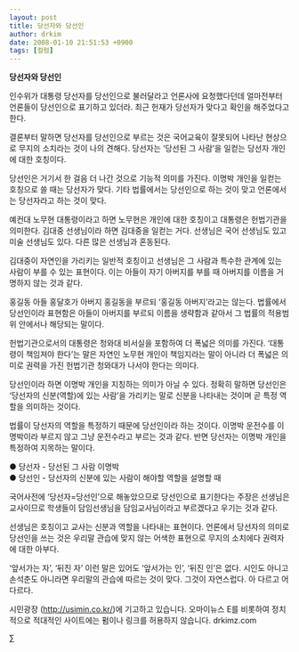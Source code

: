 ```yaml
---
layout: post
title: 당선자와 당선인
author: drkim
date: 2008-01-10 21:51:53 +0900
tags: [컬럼]
---
```

**당선자와 당선인**

인수위가 대통령 당선자를 당선인으로 불러달라고 언론사에 요청했다던데 얼마전부터 언론들이 당선인으로 표기하고 있더라. 최근 헌재가 당선자가 맞다고 확인을 해주었다고 한다. 

결론부터 말하면 당선자를 당선인으로 부르는 것은 국어교육이 잘못되어 나타난 현상으로 무지의 소치라는 것이 나의 견해다. 당선자는 ‘당선된 그 사람’을 일컫는 당선자 개인에 대한 호칭이다. 

당선인은 거기서 한 걸음 더 나간 것으로 기능적 의미를 가진다. 이명박 개인을 일컫는 호칭으로 쓸 때는 당선자가 맞다. 기타 법률에서는 당선인으로 하는 것이 맞고 언론에서는 당선자라고 하는 것이 맞다.

예컨대 노무현 대통령이라고 하면 노무현은 개인에 대한 호칭이고 대통령은 헌법기관을 의미한다. 김대중 선생님이라 하면 김대중을 일컫는 거다. 선생님은 국어 선생님도 있고 미술 선생님도 있다. 다른 많은 선생님과 혼동된다. 

김대중이 자연인을 가리키는 일반적 호칭이고 선생님은 그 사람과 특수한 관계에 있는 사람이 부를 수 있는 표현이다. 이는 아들이 자기 아버지를 부를 때 아버지를 이름을 거명하지 않는 것과 같다. 

홍길동 아들 홍달호가 아버지 홍길동을 부르되 ‘홍길동 아버지’라고는 않는다. 법률에서 당선인이라 표현함은 아들이 아버지를 부르되 이름을 생략함과 같아서 그 법률의 적용범위 안에서나 해당되는 말이다.

헌법기관으로서의 대통령은 청와대 비서실을 포함하여 더 폭넓은 의미를 가진다. ‘대통령이 책임져야 한다’는 말은 자연인 노무현 개인이 책임지라는 말이 아니라 더 폭넓은 의미로 권력을 가진 헌법기관 청와대가 나서야 한다는 의미다. 

당선인이라 하면 이명박 개인을 지칭하는 의미가 아닐 수 있다. 정확히 말하면 당선인은 ‘당선자의 신분(역할)에 있는 사람’을 가리키는 말로 신분을 나타내는 것이며 곧 특정 역할을 의미하는 것이다. 

법률이 당선자의 역할을 특정하기 때문에 당선인이라 하는 것이다. 이명박 운전수를 이명박이라 부르지 않고 그냥 운전수라고 부르는 것과 같다. 반면 당선자는 이명박 개인을 특정하여 지목하는 말이다.

● 당선자 - 당선된 그 사람 이명박  
● 당선인 - 당선자의 신분에 있는 사람이 해야할 역할을 설명할 때

국어사전에 ‘당선자=당선인’으로 해놓았으므로 당선인으로 표기한다는 주장은 선생님은 교사이므로 학생들이 담임선생님을 담임교사님이라고 부르겠다고 우기는 것과 같다.

선생님은 호칭이고 교사는 신분과 역할을 나타내는 표현이다. 언론에서 당선자의 의미로 당선인을 쓰는 것은 우리말 관습에 맞지 않는 어색한 표현으로 무지의 소치에다 권력자에 대한 아부다.

‘앞서가는 자’, ‘뒤진 자’ 이런 말은 있어도 ‘앞서가는 인’, ‘뒤진 인’은 없다. 시인도 아니고 손석춘도 아니라면 우리말의 관습에 따르는 것이 맞다. 그것이 자연스럽다. 아 다르고 어 다르다. 

시민광장 (http://usimin.co.kr/)에 기고하고 있습니다. 오마이뉴스 E를 비롯하여 정치적으로 적대적인 사이트에는 펌이나 링크를 허용하지 않습니다. drkimz.com

∑